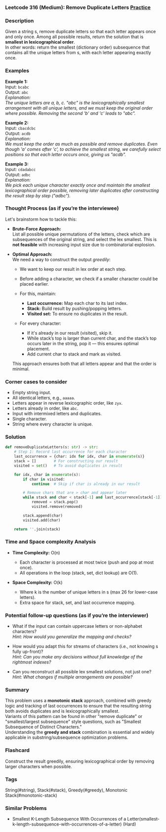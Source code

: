 ### Leetcode 316 (Medium): Remove Duplicate Letters [Practice](https://leetcode.com/problems/remove-duplicate-letters)

### Description  
Given a string s, remove duplicate letters so that each letter appears once and only once. Among all possible results, return the solution that is **smallest in lexicographical order**.  
In other words: return the smallest (dictionary order) subsequence that contains all the unique letters from s, with each letter appearing exactly once.

### Examples  

**Example 1:**  
Input: `bcabc`  
Output: `abc`  
*Explanation:  
The unique letters are a, b, c. "abc" is the lexicographically smallest arrangement with all unique letters, and we must keep the original order where possible. Removing the second 'b' and 'c' leads to "abc".*

**Example 2:**  
Input: `cbacdcbc`  
Output: `acdb`  
*Explanation:  
We must keep the order as much as possible and remove duplicates. Even though 'a' comes after 'c', to achieve the smallest string, we carefully select positions so that each letter occurs once, giving us "acdb".*

**Example 3:**  
Input: `cdadabcc`  
Output: `adbc`  
*Explanation:  
We pick each unique character exactly once and maintain the smallest lexicographical order possible, removing later duplicates after constructing the result step by step ("adbc").*

### Thought Process (as if you’re the interviewee)  
Let's brainstorm how to tackle this:

- **Brute-Force Approach:**  
  List all possible unique permutations of the letters, check which are subsequences of the original string, and select the lex smallest. This is **not feasible** with increasing input size due to combinatorial explosion.

- **Optimal Approach:**  
  We need a way to construct the output *greedily*:  
  - We want to keep our result in lex order at each step.
  - Before adding a character, we check if a smaller character could be placed earlier.
  - For this, maintain:
    - **Last occurrence:** Map each char to its last index.
    - **Stack:** Build result by pushing/popping letters.
    - **Visited set:** To ensure no duplicates in the result.

  - For every character:
    - If it's already in our result (visited), skip it.
    - While stack’s top is larger than current char, and the stack’s top occurs later in the string, pop it — this ensures optimal placement.
    - Add current char to stack and mark as visited.

  This approach ensures both that all letters appear and that the order is minimal.

### Corner cases to consider  
- Empty string input.
- All identical letters, e.g., `aaaaa`.
- Letters appear in reverse lexicographic order, like `zyx`.
- Letters already in order, like `abc`.
- Input with intermixed letters and duplicates.
- Single character.
- String where every character is unique.

### Solution

```python
def removeDuplicateLetters(s: str) -> str:
    # Step 1: Record last occurrence for each character
    last_occurrence = {char: idx for idx, char in enumerate(s)}
    stack = []        # For constructing our result
    visited = set()   # To avoid duplicates in result

    for idx, char in enumerate(s):
        if char in visited:
            continue  # Skip if char is already in our result

        # Remove chars that are > char and appear later
        while stack and char < stack[-1] and last_occurrence[stack[-1]] > idx:
            removed = stack.pop()
            visited.remove(removed)

        stack.append(char)
        visited.add(char)

    return ''.join(stack)
```

### Time and Space complexity Analysis  

- **Time Complexity:** O(n)  
  - Each character is processed at most twice (push and pop at most once).
  - All operations in the loop (stack, set, dict lookup) are O(1).

- **Space Complexity:** O(k)  
  - Where k is the number of unique letters in s (max 26 for lower-case letters).
  - Extra space for stack, set, and last occurrence mapping.

### Potential follow-up questions (as if you’re the interviewer)  

- What if the input can contain uppercase letters or non-alphabet characters?  
  *Hint: How would you generalize the mapping and checks?*

- How would you adapt this for streams of characters (i.e., not knowing s fully up-front)?  
  *Hint: Can you make any decisions without full knowledge of the rightmost indexes?*

- Can you reconstruct all possible lex smallest solutions, not just one?  
  *Hint: What changes if multiple arrangements are possible?*

### Summary
This problem uses a **monotonic stack** approach, combined with greedy logic and tracking of last occurrences to ensure that the resulting string both avoids duplicates and is lexicographically smallest.  
Variants of this pattern can be found in other "remove duplicate" or "smallest/largest subsequence" style questions, such as "Smallest Subsequence of Distinct Characters."  
Understanding the **greedy and stack** combination is essential and widely applicable in substring/subsequence optimization problems.


### Flashcard
Construct the result greedily, ensuring lexicographical order by removing larger characters when possible.

### Tags
String(#string), Stack(#stack), Greedy(#greedy), Monotonic Stack(#monotonic-stack)

### Similar Problems
- Smallest K-Length Subsequence With Occurrences of a Letter(smallest-k-length-subsequence-with-occurrences-of-a-letter) (Hard)